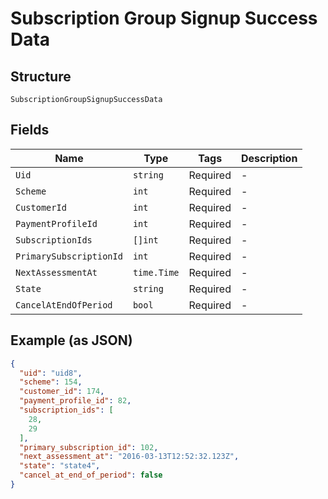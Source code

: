 
# Subscription Group Signup Success Data

## Structure

`SubscriptionGroupSignupSuccessData`

## Fields

| Name | Type | Tags | Description |
|  --- | --- | --- | --- |
| `Uid` | `string` | Required | - |
| `Scheme` | `int` | Required | - |
| `CustomerId` | `int` | Required | - |
| `PaymentProfileId` | `int` | Required | - |
| `SubscriptionIds` | `[]int` | Required | - |
| `PrimarySubscriptionId` | `int` | Required | - |
| `NextAssessmentAt` | `time.Time` | Required | - |
| `State` | `string` | Required | - |
| `CancelAtEndOfPeriod` | `bool` | Required | - |

## Example (as JSON)

```json
{
  "uid": "uid8",
  "scheme": 154,
  "customer_id": 174,
  "payment_profile_id": 82,
  "subscription_ids": [
    28,
    29
  ],
  "primary_subscription_id": 102,
  "next_assessment_at": "2016-03-13T12:52:32.123Z",
  "state": "state4",
  "cancel_at_end_of_period": false
}
```

